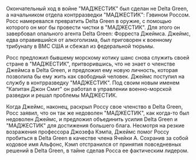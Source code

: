 Окончательный ход в войне "МАДЖЕСТИК" был сделан не Delta Green, а начальником отдела контрразведки "МАДЖЕСТИК": Гэвином Россом. Росс намеревался превратить Delta Green в оружие, с помощью которого он мог бы провести чистки в "МАДЖЕСТИК". Для этого он завербовал опального агента Delta Green: Форреста Джеймса. Джеймс, едва оправившийся от алкоголизма, был приговорен к военному трибуналу в ВМС США и сбежал из федеральной тюрьмы.

Росс предложил бывшему морскому котику шанс снова служить своей стране в "МАДЖЕСТИК", притворившись, что не знает о членстве Джеймса в Delta Green, и предложил ему новую личность, которая позволила бы ему жить как свободный человек. Джеймс поступил на службу в контрразведку "МАДЖЕСТИК". 
Под своим новым именем "Капитан Джон Смит" он работал в управлении военно-морской разведки и решал проблемы МАДЖЕСТИК.

Когда Джеймс, наконец, раскрыл Россу свое членство в Delta Green, Росс заявил, что он так же недоволен "МАДЖЕСТИК", как когда-то был недоволен Джеймс, и предложил объединить усилия Delta Green и "МАДЖЕСТИК" для достижения большего блага. Несмотря на резкие возражения профессора Джозефа Кэмпа, Джеймс помог Россу пробиться в Delta Green в качестве члена Ячейки A. Сохранив за собой кодовое имя Альфонс, Кэмп отстранился от принятия повседневных решений в Delta Green, в тайне сделав Росса ее фактическим лидером.